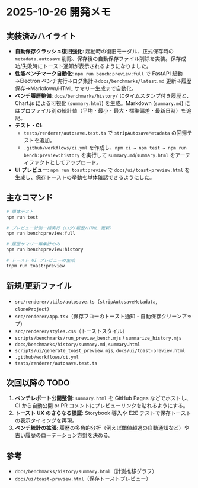 # 2025-10-26 開発メモ

## 実装済みハイライト
- **自動保存クラッシュ復旧強化**: 起動時の復旧モーダル、正式保存時の `metadata.autosave` 削除、保存後の自動保存ファイル削除を実装。保存成功/失敗時にトースト通知が表示されるようになりました。
- **性能ベンチマーク自動化**: `npm run bench:preview:full` で FastAPI 起動→Electron ベンチ実行→ログ集計→`docs/benchmarks/latest.md` 更新→履歴保存→Markdown/HTML サマリー生成まで自動化。
- **ベンチ履歴整備**: `docs/benchmarks/history/` にタイムスタンプ付き履歴と、Chart.js による可視化 (`summary.html`) を生成。Markdown (`summary.md`) にはプロファイル別の統計値（平均・最小・最大・標準偏差・最新日時）を追記。
- **テスト・CI**: 
  - `tests/renderer/autosave.test.ts` で `stripAutosaveMetadata` の回帰テストを追加。
  - `.github/workflows/ci.yml` を作成し、`npm ci → npm test → npm run bench:preview:history` を実行して `summary.md`/`summary.html` をアーティファクトとしてアップロード。
- **UI プレビュー**: `npm run toast:preview` で `docs/ui/toast-preview.html` を生成し、保存トーストの挙動を単体確認できるようにした。

## 主なコマンド
```bash
# 単体テスト
npm run test

# プレビュー計測一括実行（ログ/履歴/HTML 更新）
npm run bench:preview:full

# 履歴サマリー再集計のみ
npm run bench:preview:history

# トースト UI プレビューの生成
tnpm run toast:preview
```

## 新規/更新ファイル
- `src/renderer/utils/autosave.ts`（`stripAutosaveMetadata`, `cloneProject`）
- `src/renderer/App.tsx`（保存フローのトースト通知・自動保存クリーンアップ）
- `src/renderer/styles.css`（トーストスタイル）
- `scripts/benchmarks/run_preview_bench.mjs` / `summarize_history.mjs`
- `docs/benchmarks/history/summary.md`, `summary.html`
- `scripts/ui/generate_toast_preview.mjs`, `docs/ui/toast-preview.html`
- `.github/workflows/ci.yml`
- `tests/renderer/autosave.test.ts`

## 次回以降の TODO
1. **ベンチレポート公開整備**: `summary.html` を GitHub Pages などでホストし、CI から自動公開 or PR コメントにプレビューリンクを貼れるようにする。
2. **トースト UX のさらなる検証**: Storybook 導入や E2E テストで保存トーストの表示タイミングを再現。
3. **ベンチ統計の拡張**: 履歴の多角的分析（例えば閾値超過の自動通知など）や古い履歴のローテーション方針を決める。

## 参考
- `docs/benchmarks/history/summary.html`（計測推移グラフ）
- `docs/ui/toast-preview.html`（保存トーストプレビュー）
